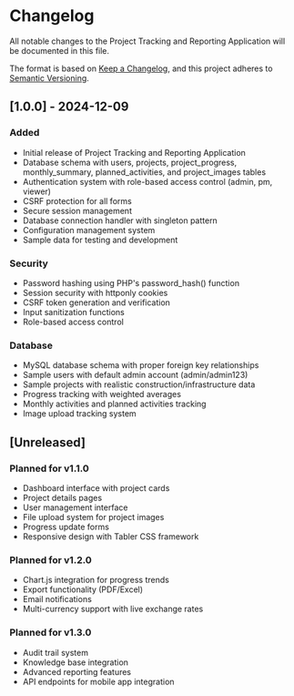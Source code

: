 # Changelog

All notable changes to the Project Tracking and Reporting Application will be documented in this file.

The format is based on [Keep a Changelog](https://keepachangelog.com/en/1.0.0/),
and this project adheres to [Semantic Versioning](https://semver.org/spec/v2.0.0.html).

## [1.0.0] - 2024-12-09

### Added
- Initial release of Project Tracking and Reporting Application
- Database schema with users, projects, project_progress, monthly_summary, planned_activities, and project_images tables
- Authentication system with role-based access control (admin, pm, viewer)
- CSRF protection for all forms
- Secure session management
- Database connection handler with singleton pattern
- Configuration management system
- Sample data for testing and development

### Security
- Password hashing using PHP's password_hash() function
- Session security with httponly cookies
- CSRF token generation and verification
- Input sanitization functions
- Role-based access control

### Database
- MySQL database schema with proper foreign key relationships
- Sample users with default admin account (admin/admin123)
- Sample projects with realistic construction/infrastructure data
- Progress tracking with weighted averages
- Monthly activities and planned activities tracking
- Image upload tracking system

## [Unreleased]

### Planned for v1.1.0
- Dashboard interface with project cards
- Project details pages
- User management interface
- File upload system for project images
- Progress update forms
- Responsive design with Tabler CSS framework

### Planned for v1.2.0
- Chart.js integration for progress trends
- Export functionality (PDF/Excel)
- Email notifications
- Multi-currency support with live exchange rates

### Planned for v1.3.0
- Audit trail system
- Knowledge base integration
- Advanced reporting features
- API endpoints for mobile app integration

